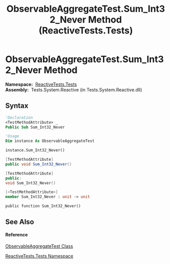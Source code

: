 ﻿---
title: ObservableAggregateTest.Sum_Int32_Never Method  (ReactiveTests.Tests)
TOCTitle: Sum_Int32_Never Method
ms:assetid: M:ReactiveTests.Tests.ObservableAggregateTest.Sum_Int32_Never
ms:mtpsurl: https://msdn.microsoft.com/en-us/library/reactivetests.tests.observableaggregatetest.sum_int32_never(v=VS.103)
ms:contentKeyID: 36620351
ms.date: 06/28/2011
mtps_version: v=VS.103
f1_keywords:
- ReactiveTests.Tests.ObservableAggregateTest.Sum_Int32_Never
dev_langs:
- CSharp
- JScript
- VB
- FSharp
- c++
---

# ObservableAggregateTest.Sum\_Int32\_Never Method

**Namespace:**  [ReactiveTests.Tests](hh289046\(v=vs.103\).md)  
**Assembly:**  Tests.System.Reactive (in Tests.System.Reactive.dll)

## Syntax

``` vb
'Declaration
<TestMethodAttribute> _
Public Sub Sum_Int32_Never
```

``` vb
'Usage
Dim instance As ObservableAggregateTest

instance.Sum_Int32_Never()
```

``` csharp
[TestMethodAttribute]
public void Sum_Int32_Never()
```

``` c++
[TestMethodAttribute]
public:
void Sum_Int32_Never()
```

``` fsharp
[<TestMethodAttribute>]
member Sum_Int32_Never : unit -> unit 
```

``` jscript
public function Sum_Int32_Never()
```

## See Also

#### Reference

[ObservableAggregateTest Class](hh314823\(v=vs.103\).md)

[ReactiveTests.Tests Namespace](hh289046\(v=vs.103\).md)

